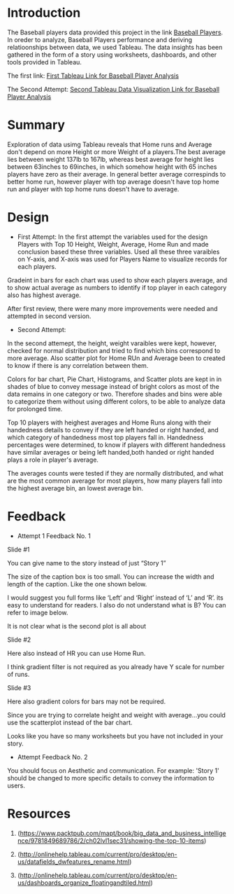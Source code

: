
# Introduction

The Baseball players data provided this project in the link [Baseball Players](https://s3.amazonaws.com/udacity-hosted-downloads/ud507/baseball_data.csv). In oreder to analyze, Baseball Players performance and deriving relatioonships between data, we used Tableau. The data insights has been gathered in the form of a story using worksheets, dashboards, and other tools provided in Tableau.

The first link: [First Tableau Link for Baseball Player Analysis](https://public.tableau.com/profile/niharika.shah#!/vizhome/BaseballPlaeyrsAnalysis/Story1)

The Second Attempt: [Second Tableau Data Visualization Link for Baseball Player Analysis](https://public.tableau.com/profile/niharika.shah#!/vizhome/storyBaseball/BaseballPlayersAnalysis)

# Summary

Exploration of data usimg Tableau reveals that Home runs and Average don't depend on more Height or more Weight of a players.The best average lies between weight 137lb to 167lb, whereas best average for height lies between 63inches to 69inches, in which somehow height with 65 inches players have zero as their average. In general better average correspinds to better home run, however player with top average doesn't have top home run and player with top home runs doesn't have to average.

# Design

* First Attempt:
In the first attempt the variables used for the design Players with Top 10 Height, Weight, Average, Home Run and made conclusion based these three variables. Used all these three varaibles on Y-axis, and X-axis was used for Players Name to visualize records for each players.

Gradeint in bars for each chart was used to show each players average, and to show actual average as numbers to identify if top player in each category also has highest average.
 
After first review, there were many more improvements were needed and attempted in second version.
 
* Second Attempt:
 
In the second attemept, the height, weight varaibles were kept, however, checked for normal distribution and tried to find which bins correspond to more average. Also scatter plot for Home RUn and Average been to created to know if there is any correlation between them. 

Colors for bar chart, Pie Chart, Histograms, and Scatter plots are kept in in shades of blue to convey message instead of bright colors as most of the data remains in one category or two. Therefore shades and bins were able to categorize them without using different colors, to be able to analyze data for prolonged time.

Top 10 players with heighest averages and Home Runs along with their handedness details to convey if they are left handed or right handed, and which category of handedness most top players fall in. Handedness percentages were determined, to know if players with different handedness have similar averages or being left handed,both handed  or right handed plays a role in player's average.

The averages counts were tested if they are normally distributed, and what are the most common average for most players, how many players fall into the highest average bin, an lowest average bin.





# Feedback

* Attempt 1 Feedback No. 1

Slide #1

You can give name to the story instead of just “Story 1”

The size of the caption box is too small. You can increase the width and length of the caption. Like the one shown below.

I would suggest you full forms like ‘Left’ and ‘Right’ instead of ‘L’ and ‘R’. its easy to understand for readers. I also do not understand what is B? You can refer to image below.

It is not clear what is the second plot is all about

Slide #2

Here also instead of HR you can use Home Run.

I think gradient filter is not required as you already have Y scale for number of runs.

Slide #3

Here also gradient colors for bars may not be required.

Since you are trying to correlate height and weight with average…you could use the scatterplot instead of the bar chart.

Looks like you have so many worksheets but you have not included in your story.

* Attempt Feedback No. 2

You should focus on Aesthetic and communication. For example:  'Story 1' should be changed to more specific details to convey the information to users.

# Resources

1. (https://www.packtpub.com/mapt/book/big_data_and_business_intelligence/9781849689786/2/ch02lvl1sec31/showing-the-top-10-items)

2. (http://onlinehelp.tableau.com/current/pro/desktop/en-us/datafields_dwfeatures_rename.html)

3. (http://onlinehelp.tableau.com/current/pro/desktop/en-us/dashboards_organize_floatingandtiled.html)


